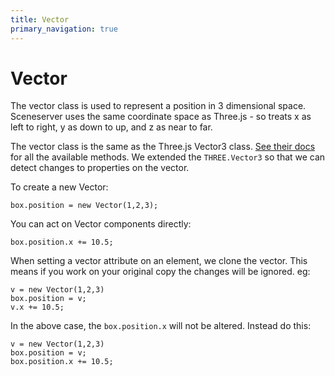```yaml
---
title: Vector
primary_navigation: true
---
```


# Vector

The vector class is used to represent a position in 3 dimensional space. Sceneserver uses the same coordinate space as Three.js - so treats x as left to right, y as down to up, and z as near to far.

The vector class is the same as the Three.js Vector3 class. [See their docs](http://threejs.org/docs/#Reference/Math/Vector3) for all the available methods. We extended the `THREE.Vector3` so that we can detect changes to properties on the vector.

To create a new Vector:

    box.position = new Vector(1,2,3);

You can act on Vector components directly:

    box.position.x += 10.5;

When setting a vector attribute on an element, we clone the vector. This means if you work on your original copy the changes will be ignored. eg:

    v = new Vector(1,2,3)
    box.position = v;
    v.x += 10.5;

In the above case, the `box.position.x` will not be altered. Instead do this:

    v = new Vector(1,2,3)
    box.position = v;
    box.position.x += 10.5;
